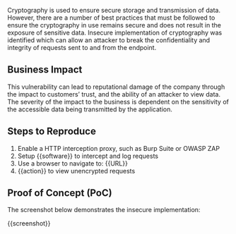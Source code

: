 Cryptography is used to ensure secure storage and transmission of data. However, there are a number of best practices that must be followed to ensure the cryptography in use remains secure and does not result in the exposure of sensitive data. Insecure implementation of cryptography was identified which can allow an attacker to break the confidentiality and integrity of requests sent to and from the endpoint.

## Business Impact

This vulnerability can lead to reputational damage of the company through the impact to customers’ trust, and the ability of an attacker to view data. The severity of the impact to the business is dependent on the sensitivity of the accessible data being transmitted by the application.

## Steps to Reproduce

1. Enable a HTTP interception proxy, such as Burp Suite or OWASP ZAP
1. Setup {{software}} to intercept and log requests
1. Use a browser to navigate to: {{URL}}
1. {{action}} to view unencrypted requests

## Proof of Concept (PoC)

The screenshot below demonstrates the insecure implementation:

{{screenshot}}
